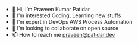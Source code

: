 - 👋 Hi, I’m Praveen Kumar Patidar
- 👀 I’m interested Coding, Learning new stuffs 
- 🌱 I’m expert in DevOps AWS Process Automation
- 💞️ I’m looking to collaborate on open source
- 📫 How to reach me praveen@patidar.dev

<!---
praveenpatidar007/praveenpatidar007 is a ✨ special ✨ repository because its `README.md` (this file) appears on your GitHub profile.
You can click the Preview link to take a look at your changes.
--->
